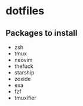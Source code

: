 # dotfiles

## Packages to install
- zsh
- tmux
- neovim
- thefuck
- starship
- zoxide
- exa
- fzf
- tmuxifier

